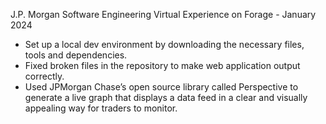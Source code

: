 J.P. Morgan Software Engineering Virtual Experience on Forage - January 2024


 * Set up a local dev environment by downloading the necessary files, tools and
   dependencies.
 * Fixed broken files in the repository to make web application output
   correctly.
 * Used JPMorgan Chase’s open source library called Perspective to generate a
   live graph that displays a data feed in a clear and visually appealing way
   for traders to monitor.
